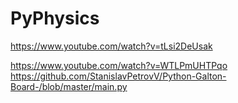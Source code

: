 # PyPhysics

https://www.youtube.com/watch?v=tLsi2DeUsak

https://www.youtube.com/watch?v=WTLPmUHTPqo
https://github.com/StanislavPetrovV/Python-Galton-Board-/blob/master/main.py
